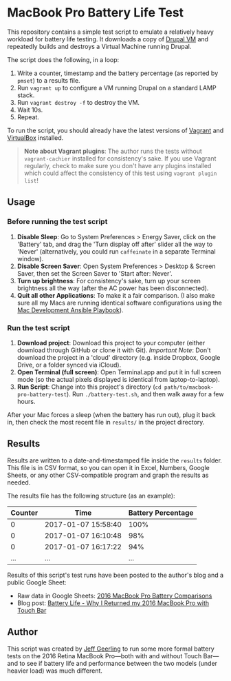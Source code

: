 # MacBook Pro Battery Life Test

This repository contains a simple test script to emulate a relatively heavy workload for battery life testing. It downloads a copy of [Drupal VM](https://www.drupalvm.com) and repeatedly builds and destroys a Virtual Machine running Drupal.

The script does the following, in a loop:

  1. Write a counter, timestamp and the battery percentage (as reported by `pmset`) to a results file.
  3. Run `vagrant up` to configure a VM running Drupal on a standard LAMP stack.
  5. Run `vagrant destroy -f` to destroy the VM.
  6. Wait 10s.
  7. Repeat.

To run the script, you should already have the latest versions of [Vagrant](https://www.vagrantup.com/downloads.html) and [VirtualBox](https://www.virtualbox.org/wiki/Downloads) installed.

> **Note about Vagrant plugins**: The author runs the tests without `vagrant-cachier` installed for consistency's sake. If you use Vagrant regularly, check to make sure you don't have any plugins installed which could affect the consistency of this test using `vagrant plugin list`!

## Usage

### Before running the test script

  1. **Disable Sleep**: Go to System Preferences > Energy Saver, click on the 'Battery' tab, and drag the 'Turn display off after' slider all the way to 'Never' (alternatively, you could run `caffeinate` in a separate Terminal window).
  2. **Disable Screen Saver**: Open System Preferences > Desktop & Screen Saver, then set the Screen Saver to 'Start after: Never'.
  3. **Turn up brightness**: For consistency's sake, turn up your screen brightness all the way (after the AC power has been disconnected).
  4. **Quit all other Applications**: To make it a fair comparison. (I also make sure all my Macs are running identical software configurations using the [Mac Development Ansible Playbook](https://github.com/geerlingguy/mac-dev-playbook)).

### Run the test script

  1. **Download project**: Download this project to your computer (either download through GitHub or clone it with Git). _Important Note_: Don't download the project in a 'cloud' directory (e.g. inside Dropbox, Google Drive, or a folder synced via iCloud).
  2. **Open Terminal (full screen)**: Open Terminal.app and put it in full screen mode (so the actual pixels displayed is identical from laptop-to-laptop).
  3. **Run Script**: Change into this project's directory (`cd path/to/macbook-pro-battery-test`). Run `./battery-test.sh`, and then walk away for a few hours.

After your Mac forces a sleep (when the battery has run out), plug it back in, then check the most recent file in `results/` in the project directory.

## Results

Results are written to a date-and-timestamped file inside the `results` folder. This file is in CSV format, so you can open it in Excel, Numbers, Google Sheets, or any other CSV-compatible program and graph the results as needed.

The results file has the following structure (as an example):

| Counter | Time                | Battery Percentage |
| ------- | ------------------- | ------------------ |
| 0       | 2017-01-07 15:58:40 | 100%               |
| 0       | 2017-01-07 16:10:48 | 98%                |
| 0       | 2017-01-07 16:17:22 | 94%                |
| ...     | ...                 | ...                |

Results of this script's test runs have been posted to the author's blog and a public Google Sheet:

  - Raw data in Google Sheets: [2016 MacBook Pro Battery Comparisons](https://docs.google.com/spreadsheets/d/16H6TeKCOZRwzsd5bZJM2IHVqN9fU6GZhUrDiu_SK2zU/edit?usp=sharing)
  - Blog post: [Battery Life - Why I Returned my 2016 MacBook Pro with Touch Bar](http://www.jeffgeerling.com/blog/2017/i-returned-my-2016-macbook-pro-touch-bar#battery-life)

## Author

This script was created by [Jeff Geerling](http://www.jeffgeerling.com) to run some more formal battery tests on the 2016 Retina MacBook Pro—both with and without Touch Bar—and to see if battery life and performance between the two models (under heavier load) was much different.
